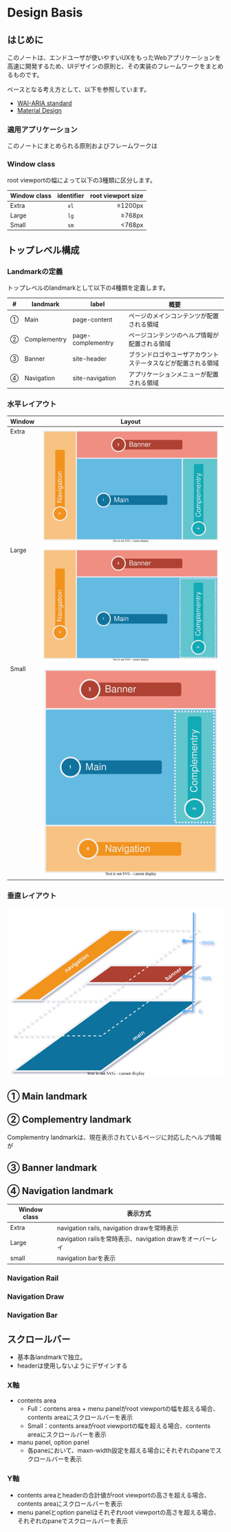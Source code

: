 # Design Basis

## はじめに

このノートは、エンドユーザが使いやすいUXをもったWebアプリケーションを高速に開発するため、UIデザインの原則と、その実装のフレームワークをまとめるものです。

ベースとなる考え方として、以下を参照しています。

- [WAI-ARIA standard](https://www.w3.org/TR/wai-aria/)
- [Material Design]()

### 適用アプリケーション

このノートにまとめられる原則およびフレームワークは

### Window class
root viewportの幅によって以下の3種類に区分します。

| Window class | identifier | root viewport size |
| --- | :---:  | ---: |
| Extra | `xl` | ≥1200px |
| Large | `lg` | ≥768px |
| Small | `sm` | <768px |

## トップレベル構成

### Landmarkの定義

トップレベルのlandmarkとして以下の4種類を定義します。

| # | landmark | label | 概要 |
| :---: | --- | --- | --- |
| ① | Main | page-content | ページのメインコンテンツが配置される領域 |
| ② | Complementry | page-complementry | ページコンテンツのヘルプ情報が配置される領域 |
| ③ | Banner | site-header | ブランドロゴやユーザアカウントステータスなどが配置される領域 |
| ④ | Navigation | site-navigation | アプリケーションメニューが配置される領域 |

### 水平レイアウト

<table>
  <thead>
    <tr>
      <th>Window</th>
      <th>Layout</th>
    </tr>
  </thead>
  <tbody>
    <tr>
      <td style="vertical-align:top">Extra</td>
      <td><img src="./landmark-extra.drawio.svg" alt="Layout of Landmarks (Extra)"> </td>
    </tr>
    <tr>
      <td style="vertical-align:top">Large</td>
      <td><img src="./landmark-large.drawio.svg" alt="Layout of Landmarks (Large)"> </td>
    </tr>
    <tr>
      <td style="vertical-align:top">Small</td>
      <td><img src="./landmark-small.drawio.svg" alt="Layout of Landmarks (Small)"> </td>
    </tr>
  </tbody>
</table>

### 垂直レイアウト

![](./landmark-layer.drawio.svg)

## ① Main landmark

## ② Complementry landmark

Complementry landmarkは、現在表示されているページに対応したヘルプ情報が

## ③ Banner landmark

## ④ Navigation landmark

| Window class | 表示方式 |
| --- | --- |
| Extra | navigation rails, navigation drawを常時表示 |
| Large | navigation railsを常時表示、navigation drawをオーバーレイ |
| small | navigation barを表示 |

### Navigation Rail

### Navigation Draw

### Navigation Bar


## スクロールバー

- 基本各landmarkで独立。
- headerは使用しないようにデザインする

### X軸
- contents area
  - Full：contens area + menu panelがroot viewportの幅を超える場合、contents areaにスクロールバーを表示
  - Small：contents areaがroot viewportの幅を超える場合、contents areaにスクロールバーを表示
- manu panel, option panel
  - 各paneにおいて、maxn-width設定を超える場合にそれぞれのpaneでスクロールバーを表示

### Y軸
- contents areaとheaderの合計値がroot viewportの高さを超える場合、contents areaにスクロールバーを表示
- menu panelとoption panelはそれぞれroot viewportの高さを超える場合、それぞれのpaneでスクロールバーを表示

